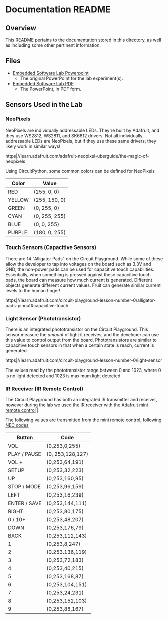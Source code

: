 # Documentation README 

## Overview

This README pertains to the documentation stored in this directory, as well as including some other pertinent information.

## Files
  
- [Embedded Software Lab Powerpoint](/documentation/Embedded_Software_Lab.pptx)
  - The original PowerPoint for the lab experiment(s).
- [Embedded Software Lab PDF](/documentation/Embedded_Software_Lab.pdf)
  - The PowerPoint, in PDF form.

## Sensors Used in the Lab 

### NeoPixels

NeoPixels are individually addressable LEDs. They're built by Adafruit, and they use WS2812, WS2811, and SK6812 drivers. Not all individually addressable LEDs are NeoPixels, but if they use these same drivers, they likely work in similar ways!

https|//learn.adafruit.com/adafruit-neopixel-uberguide/the-magic-of-neopixels

Using CircuitPython, some common colors can be defined for NeoPixels

| Color | Value |
| ---- | ---- |
| RED | (255, 0, 0) | |
| YELLOW | (255, 150, 0) | | 
| GREEN | (0, 255, 0) | |
| CYAN | (0, 255, 255) | |
| BLUE | (0, 0, 255) | |
| PURPLE | (180, 0, 255) | |

### Touch Sensors (Capacitive Sensors) 

There are 14 "Alligator Pads" on the Circuit Playground. While some of these allow the developer to tap into voltages on the board such as 3.3V and GND, the non-power pads can be used for capacitive touch capabilities. Essentially, when something is pressed against these capacitive touch pads, the board can measure how much current is generated. Different objects generate different current values. Fruit can generate similar current levels to the human finger!

https|//learn.adafruit.com/circuit-playground-lesson-number-0/alligator-pads-pinout#capacitive-touch


### Light Sensor (Phototransistor) 
There is an integrated phototransistor on the Circuit Playground. This sensor measure the *amount* of light it receives, and the developer can use this value to control output from the board. Phototransistors are similar to capacitive touch sensors in that when a certain state is reach, current is generated.

https|//learn.adafruit.com/circuit-playground-lesson-number-0/light-sensor

The values read by the phototransistor range between 0 and 1023, where 0 is no light detected and 1023 is maximum light detected. 

### IR Receiver (IR Remote Control) 
The Circuit Playground has both an integrated IR transmitter and receiver, however during the lab we used the IR receiver with the [Adafruit mini remote control](https|//www.adafruit.com/product/389) |.


The following values are transmitted from the mini remote control, following [NEC codes](https|//en.wikipedia.org/wiki/National_Electrical_Code)

| Button | Code |
| ---- | ---- |
| VOL | (0,253,0,255) |
| PLAY / PAUSE | (0, 253,128,127) |
| VOL + | (0,253,64,191) |
| SETUP | (0,253,32,223) |
| UP | (0,253,160,95) |
| STOP / MODE | (0,253,96,159) |
| LEFT | (0,253,16,239) |
| ENTER / SAVE | (0,253,144,111) |
| RIGHT | (0,253,80,175) |
| 0 / 10+ | (0,253,48,207) |
| DOWN | (0,253,176,79) |
| BACK | (0,253,112,143) |
| 1 | (0,253,8,247) |
| 2 | (0.253.136,119) |
| 3 | (0,253,72,183) |
| 4 | (0,253,40,215) |
| 5 | (0,253,168,87) |
| 6 | (0,253,104,151) |
| 7 | (0,253,24,231) |
| 8 | (0,253,152,103) |
| 9 | (0,253,88,167) |